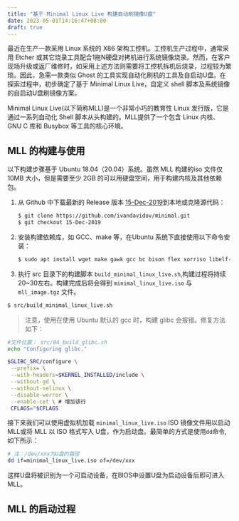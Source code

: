 ```yaml
---
title: "基于 Minimal Linux Live 构建自动刷镜像U盘"
date: 2023-05-01T14:16:47+08:00
draft: true
---
```


最近在生产一款采用 Linux 系统的 X86 架构工控机。工控机生产过程中，通常采用 Etcher 或其它烧录工具配合1拖N硬盘对拷机进行系统镜像烧录。然而，在客户现场升级或返厂维修时，如采用上述方法则需要将工控机拆机后烧录，过程较为繁琐。因此，急需一款类似 Ghost 的工具实现自动化刷机的工具及自启动U盘。在探索过程中，初步确定了基于 Minimal Linux Live，自定义 shell 脚本及系统镜像的自启动U盘刷镜像方案。 

Minimal Linux Live(以下简称MLL)是一个非常小巧的教育性 Linux 发行版，它是通过一系列自动化 Shell 脚本从头构建的。MLL提供了一个包含 Linux 内核、GNU C 库和 Busybox 等工具的核心环境。

<!--more-->

## MLL 的构建与使用

以下构建步骤基于 Ubuntu 18.04（20.04）系统。虽然 MLL 构建的iso 文件仅 10MB 大小，但是需要至少 2GB 的可以用硬盘空间，用于构建内核及其他依赖包。

1. 从 Github 中下载最新的 Release 版本 [15-Dec-2019](https://github.com/ivandavidov/minimal/releases)到本地或克隆源代码：
   ```bash
   $ git clone https://github.com/ivandavidov/minimal.git
   $ git checkout 15-Dec-2019
   ```
2. 安装构建依赖库，如 GCC、make 等，在Ubuntu 系统下直接使用以下命令安装：
   ```bash
   $ sudo apt install wget make gawk gcc bc bison flex xorriso libelf-dev libssl-dev
   ```
3.  执行 src 目录下的构建脚本 `build_minimal_linux_live.sh`,构建过程将持续20~30左右。构建完成后将会得到 `minimal_linux_live.iso` 与 `mll_image.tgz` 文件。
   ```bash
   $ src/build_minimal_linux_live.sh
   ```

> 注意，使用在使用 Ubuntu 默认的 gcc 时，构建 glibc 会报错。修复方法如下：
 ```bash
#文件位置： src/04_build_glibc.sh 
echo "Configuring glibc."

$GLIBC_SRC/configure \
  --prefix= \
  --with-headers=$KERNEL_INSTALLED/include \
  --without-gd \
  --without-selinux \
  --disable-werror \
  --enable-cet \ # 增加该行
  CFLAGS="$CFLAGS 
```

接下来我们可以使用虚拟机加载 `minimal_linux_live.iso` ISO 镜像文件用以启动 MLL或将 MLL 以 ISO 格式写入 U盘，作为启动盘。最简单的方式是使用`dd`命令,如下所示：

```bash
# 注：/dev/xxx为U盘的路径
dd if=minimal_linux_live.iso of=/dev/xxx
```

这样U盘将被识别为一个可启动设备，在BIOS中设置U盘为启动设备后即可进入MLL。

## MLL 的启动过程

